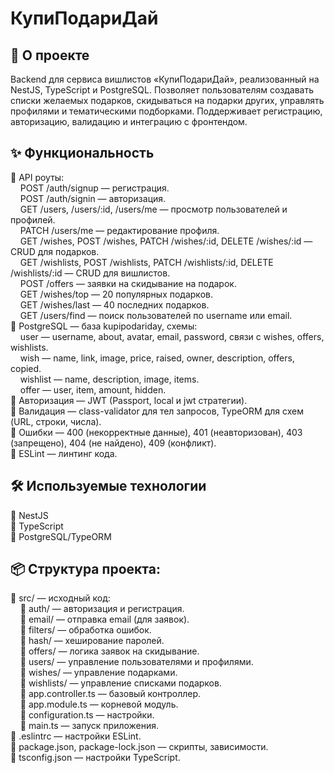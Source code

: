 # КупиПодариДай

## 🚀 О проекте  
Backend для сервиса вишлистов «КупиПодариДай», реализованный на NestJS, TypeScript и PostgreSQL. Позволяет пользователям создавать списки желаемых подарков, скидываться на подарки других, управлять профилями и тематическими подборками. Поддерживает регистрацию, авторизацию, валидацию и интеграцию с фронтендом.

## ✨ Функциональность  
🔹 API роуты:  
&nbsp;&nbsp;&nbsp;&nbsp;POST /auth/signup — регистрация.  
&nbsp;&nbsp;&nbsp;&nbsp;POST /auth/signin — авторизация.  
&nbsp;&nbsp;&nbsp;&nbsp;GET /users, /users/:id, /users/me — просмотр пользователей и профилей.  
&nbsp;&nbsp;&nbsp;&nbsp;PATCH /users/me — редактирование профиля.  
&nbsp;&nbsp;&nbsp;&nbsp;GET /wishes, POST /wishes, PATCH /wishes/:id, DELETE /wishes/:id — CRUD для подарков.  
&nbsp;&nbsp;&nbsp;&nbsp;GET /wishlists, POST /wishlists, PATCH /wishlists/:id, DELETE /wishlists/:id — CRUD для вишлистов.  
&nbsp;&nbsp;&nbsp;&nbsp;POST /offers — заявки на скидывание на подарок.  
&nbsp;&nbsp;&nbsp;&nbsp;GET /wishes/top — 20 популярных подарков.  
&nbsp;&nbsp;&nbsp;&nbsp;GET /wishes/last — 40 последних подарков.  
&nbsp;&nbsp;&nbsp;&nbsp;GET /users/find — поиск пользователей по username или email.  
🔹 PostgreSQL — база kupipodariday, схемы:  
&nbsp;&nbsp;&nbsp;&nbsp;user — username, about, avatar, email, password, связи с wishes, offers, wishlists.  
&nbsp;&nbsp;&nbsp;&nbsp;wish — name, link, image, price, raised, owner, description, offers, copied.  
&nbsp;&nbsp;&nbsp;&nbsp;wishlist — name, description, image, items.  
&nbsp;&nbsp;&nbsp;&nbsp;offer — user, item, amount, hidden.  
🔹 Авторизация — JWT (Passport, local и jwt стратегии).  
🔹 Валидация — class-validator для тел запросов, TypeORM для схем (URL, строки, числа).  
🔹 Ошибки — 400 (некорректные данные), 401 (неавторизован), 403 (запрещено), 404 (не найдено), 409 (конфликт).  
🔹 ESLint — линтинг кода.

## 🛠 Используемые технологии

🔹 NestJS  
🔹 TypeScript  
🔹 PostgreSQL/TypeORM  

## 📦 Структура проекта:
🔹 src/ — исходный код:  
&nbsp;&nbsp;&nbsp;&nbsp;🔹 auth/ — авторизация и регистрация.  
&nbsp;&nbsp;&nbsp;&nbsp;🔹 email/ — отправка email (для заявок).  
&nbsp;&nbsp;&nbsp;&nbsp;🔹 filters/ — обработка ошибок.  
&nbsp;&nbsp;&nbsp;&nbsp;🔹 hash/ — хеширование паролей.  
&nbsp;&nbsp;&nbsp;&nbsp;🔹 offers/ — логика заявок на скидывание.  
&nbsp;&nbsp;&nbsp;&nbsp;🔹 users/ — управление пользователями и профилями.  
&nbsp;&nbsp;&nbsp;&nbsp;🔹 wishes/ — управление подарками.  
&nbsp;&nbsp;&nbsp;&nbsp;🔹 wishlists/ — управление списками подарков.  
&nbsp;&nbsp;&nbsp;&nbsp;🔹 app.controller.ts — базовый контроллер.  
&nbsp;&nbsp;&nbsp;&nbsp;🔹 app.module.ts — корневой модуль.  
&nbsp;&nbsp;&nbsp;&nbsp;🔹 configuration.ts — настройки.  
&nbsp;&nbsp;&nbsp;&nbsp;🔹 main.ts — запуск приложения.  
🔹 .eslintrc — настройки ESLint.  
🔹 package.json, package-lock.json — скрипты, зависимости.  
🔹 tsconfig.json — настройки TypeScript.

